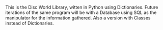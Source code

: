This is the Disc World Library, witten in Python using Dictionaries. 
Future iterations of the same program will be with a Database using SQL as the manipulator for the information gathered. 
Also a version with Classes instead of Dictionaries.  
